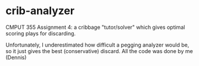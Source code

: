 # crib-analyzer
CMPUT 355 Assignment 4: a cribbage "tutor/solver" which gives optimal scoring plays for discarding.

Unfortunately, I underestimated how difficult a pegging analyzer would be, so it just gives the best (conservative) discard.
All the code was done by me (Dennis)
